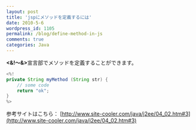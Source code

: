 ```yaml
---
layout: post
title: 'jspにメソッドを定義するには'
date: 2010-5-6
wordpress_id: 1105
permalink: /blog/define-method-in-js
comments: true
categories: Java
---
```

<strong><&amp;!～&amp;></strong>宣言部でメソッドを定義することができます。

```java
<%!
private String myMethod (String str) {
    // some code
    return "ok";
}
%>

```


参考サイトはこちら：
[http://www.site-cooler.com/java/j2ee/04_02.htm#3](http://www.site-cooler.com/java/j2ee/04_02.htm#3)
